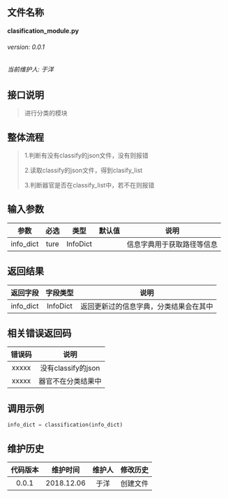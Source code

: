 文件名称
-------

#### clasification_module.py
###### version: 0.0.1
###### 当前维护人: 于洋

## 接口说明
> 进行分类的模块

## 整体流程
>1.判断有没有classify的json文件，没有则报错
>
>2.读取classify的json文件，得到clasify_list
>
>3.判断器官是否在classify_list中，若不在则报错

## 输入参数

| 参数               | 必选 | 类型       | 默认值  | 说明                                     |
|:------:           |:----:|:------:   |:------:|:---------------------------------------:|
| info_dict         | ture | InfoDict  |        | 信息字典用于获取路径等信息                  |

## 返回结果
| 返回字段           | 字段类型        | 说明                                             |
|:--------:        |:--------:      |:--------------------------------:                |
| info_dict        | InfoDict       | 返回更新过的信息字典，分类结果会在其中                 |

## 相关错误返回码
| 错误码            |说明                                             |
|:--------:        |:--------------------------------:              |
| xxxxx            |没有classify的json                               |
| xxxxx            |器官不在分类结果中                                 |

## 调用示例
```python
info_dict = classification(info_dict)
```

## 维护历史
| 代码版本           | 维护时间        | 维护人 | 修改历史                                  |
|:--------:        |:--------:      |:---:  |:---:                                          |
| 0.0.1            | 2018.12.06     | 于洋   | 创建文件                                  |